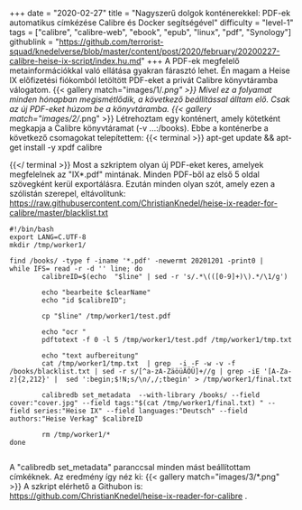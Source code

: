 +++
date = "2020-02-27"
title = "Nagyszerű dolgok konténerekkel: PDF-ek automatikus címkézése Calibre és Docker segítségével"
difficulty = "level-1"
tags = ["calibre", "calibre-web", "ebook", "epub", "linux", "pdf", "Synology"]
githublink = "https://github.com/terrorist-squad/knedelverse/blob/master/content/post/2020/february/20200227-calibre-heise-ix-script/index.hu.md"
+++
A PDF-ek megfelelő metainformációkkal való ellátása gyakran fárasztó lehet. Én magam a Heise IX előfizetési fiókomból letöltött PDF-eket a privát Calibre könyvtáramba válogatom.
{{< gallery match="images/1/*.png" >}}
Mivel ez a folyamat minden hónapban megismétlődik, a következő beállítással álltam elő. Csak az új PDF-eket húzom be a könyvtáramba.
{{< gallery match="images/2/*.png" >}}
Létrehoztam egy konténert, amely kötetként megkapja a Calibre könyvtáramat (-v ...:/books). Ebbe a konténerbe a következő csomagokat telepítettem:
{{< terminal >}}
apt-get update && apt-get install -y xpdf calibre

{{</ terminal >}}
Most a szkriptem olyan új PDF-eket keres, amelyek megfelelnek az "IX*.pdf" mintának. Minden PDF-ből az első 5 oldal szövegként kerül exportálásra. Ezután minden olyan szót, amely ezen a szólistán szerepel, eltávolítunk: https://raw.githubusercontent.com/ChristianKnedel/heise-ix-reader-for-calibre/master/blacklist.txt
```
#!/bin/bash
export LANG=C.UTF-8
mkdir /tmp/worker1/

find /books/ -type f -iname '*.pdf' -newermt 20201201 -print0 | 
while IFS= read -r -d '' line; do 
        calibreID=$(echo  "$line" | sed -r 's/.*\(([0-9]+)\).*/\1/g')
        
        echo "bearbeite $clearName"
        echo "id $calibreID";

        cp "$line" /tmp/worker1/test.pdf

        echo "ocr "
        pdftotext -f 0 -l 5 /tmp/worker1/test.pdf /tmp/worker1/tmp.txt

        echo "text aufbereitung"
        cat /tmp/worker1/tmp.txt  | grep  -i -F -w -v -f  /books/blacklist.txt | sed -r s/[^a-zA-ZäöüÄÖÜ]+//g | grep -iE '[A-Za-z]{2,212}' |  sed ':begin;$!N;s/\n/,/;tbegin' > /tmp/worker1/final.txt

        calibredb set_metadata  --with-library /books/ --field cover:"cover.jpg" --field tags:"$(cat /tmp/worker1/final.txt) " --field series:"Heise IX" --field languages:"Deutsch" --field authors:"Heise Verkag" $calibreID
        
        rm /tmp/worker1/*
done


```
A "calibredb set_metadata" paranccsal minden mást beállítottam címkéknek. Az eredmény így néz ki:
{{< gallery match="images/3/*.png" >}}
A szkript elérhető a Githubon is: https://github.com/ChristianKnedel/heise-ix-reader-for-calibre .
